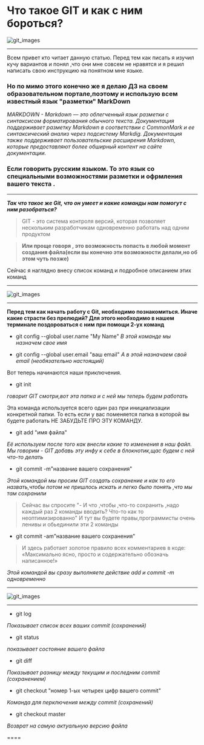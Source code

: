 # Что такое GIT и как с ним бороться?

<image src="\D:\First_leson\git.jpeg" alt="git_images">



---
Всем привет кто читает данную статью. Перед тем как писать я изучил кучу вариантов и понял ,что они мне совсем не нравятся и я решил написать свою инструкцию на понятном мне языке.

### Но по мимо этого конечно же я делаю ДЗ на своем образовательном портале,поэтому и использую всем известный язык "разметки" MarkDown

_MARKDOWN - Markdown — это облегченный язык разметки с синтаксисом форматирования обычного текста. Документация поддерживает разметку Markdown в соответствии с CommonMark и ее синтаксический анализ через подсистему Markdig. Документация также поддерживает пользовательские расширения Markdown, которые предоставляют более обширный контент на сайте документации._

### Если говорить русским языком. То это язык со специальными возможностями разметки и офрмления вашего текста .

____

***Так что такое же Git, что он умеет и какие команды нам помогут с ним разобраться?***

>GIT - это система контроля версий, которая позволяет нескольким разработчикам одновременно работать над одним продуктом

>**Или проще говоря , это возможность попасть в любой момент создания файла(если вы конечно эти возможности делали,но об этом чуть позже)** 

Сейчас я наглядно внесу список команд и подробное описанием этих команд 

___

<image src="\D:\First_leson\clown.jpg" alt="git_images">

____

**Перед тем как начать работу с Git, необходимо познакомиться. Иначе какие страсти без прелюдий?
Для этого необходимо в нашем терминале поздороваться с ним при помощи 2-ух команд**

+ git config --global user.name "My Name"
_В этой команде мы назначем свое имя_

+ git config --global user.email "ваш email"
_А в этой назначаем свой email (необязательно настоящий)_

Вот теперь начинаются наши приключения.

+ git init 

_говорит GIT смотри,вот эта папка и с ней мы теперь будем работать_

Эта команда используется всего один раз при инициализации конкретной папки. То есть если у вас поменяется папка в которой вы будете работать НЕ ЗАБУДЬТЕ ПРО ЭТУ КОМАНДУ.

+ git add "имя файла"

_Её используем после того как внесли какие то изменения в наш файл. Мы говорим - GIT добавь эту инфу к себе в блокнотик,щас будем с ней что-то делать_

+ git commit -m"название вашего сохранения"

_Этой командой мы просим GIT создать сохранение и как то его назвать,чтобы потом не пришлось искать и легко было понять ,что мы там сохранили_

>Сейчас вы спросите "- И что ,чтобы ,что-то сохранить ,надо каждый раз 2 команды вводить? Что-то как то неоптимизированно"
И тут вы будете правы,программисты очень ленивы и обьединили эти 2 команды

+ git commit -am"название вашего сохранения"

>И здесь работает золотое правило всех комментариев в коде: «Максимально ясно, просто и содержательно обозначь написанное!»

_Этой командой вы сразу выполняете действие add и commit -m одновременно_

____

<image src="\D:\First_leson\mask.jpg" alt="git_images">

____

+ git log

_Показывает список всех ваших commit  (сохранений)_

+ git status

_показывает состояние вашего файла_

+ git diff

_Показывает разницу между текущим и последним commit (сохранением)_

+ git checkout "номер 1-ых четырех цифр вашего commit"

_Команда для перключения между commit (сохранений)_

+ git checkout master 

_Возврат на самую актуальную версию файла_

====



